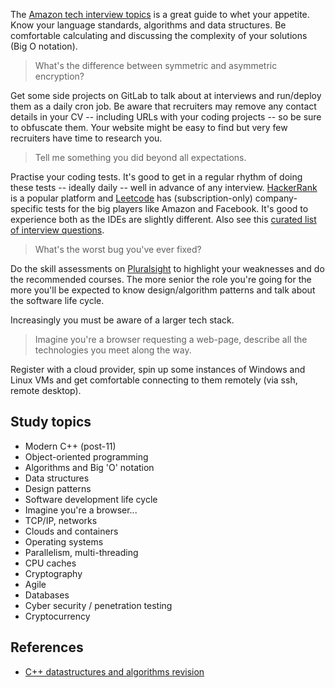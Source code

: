 The [Amazon tech interview
topics](https://www.amazon.jobs/en-gb/landing_pages/p-software-development-topics)
is a great guide to whet your appetite. Know your language standards,
algorithms and data structures. Be comfortable calculating and discussing the
complexity of your solutions (Big O notation).

> What's the difference between symmetric and asymmetric encryption?

Get some side projects on GitLab to talk about at interviews and run/deploy
them as a daily cron job. Be aware that recruiters may remove any contact
details in your CV -- including URLs with your coding projects -- so be sure to
obfuscate them. Your website might be easy to find but very few recruiters have
time to research you.

> Tell me something you did beyond all expectations.

Practise your coding tests. It's good to get in a regular rhythm of doing these
tests -- ideally daily -- well in advance of any interview.
[HackerRank](https://www.hackerrank.com/) is a popular platform and
[Leetcode](https://leetcode.com/) has (subscription-only) company-specific
tests for the big players like Amazon and Facebook. It's good to experience
both as the IDEs are slightly different. Also see this [curated list of
interview
questions](https://github.com/MaximAbramchuck/awesome-interview-questions/blob/master/README.md#c).

> What's the worst bug you've ever fixed?

Do the skill assessments on [Pluralsight](https://www.pluralsight.com/) to
highlight your weaknesses and do the recommended courses. The more senior the
role you're going for the more you'll be expected to know design/algorithm
patterns and talk about the software life cycle.

Increasingly you must be aware of a larger tech stack.

> Imagine you're a browser requesting a web-page, describe all the technologies
> you meet along the way.

Register with a cloud provider, spin up some instances of Windows and Linux VMs
and get comfortable connecting to them remotely (via ssh, remote desktop).

## Study topics
- Modern C++ (post-11)
- Object-oriented programming
- Algorithms and Big 'O' notation
- Data structures
- Design patterns
- Software development life cycle
- Imagine you're a browser...
- TCP/IP, networks
- Clouds and containers
- Operating systems
- Parallelism, multi-threading
- CPU caches
- Cryptography
- Agile
- Databases
- Cyber security / penetration testing
- Cryptocurrency

## References
- [C++ datastructures and algorithms revision](https://github.com/sachuverma/DataStructures-Algorithms)

